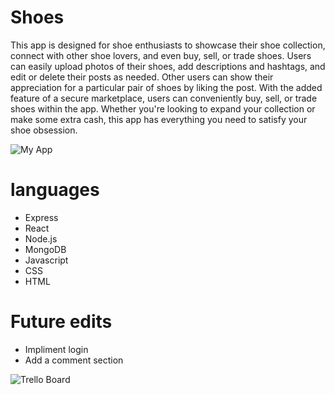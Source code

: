 # Shoes

This app is designed for shoe enthusiasts to showcase their shoe collection, connect with other shoe lovers, and even buy, sell, or trade shoes. Users can easily upload photos of their shoes, add descriptions and hashtags, and edit or delete their posts as needed. Other users can show their appreciation for a particular pair of shoes by liking the post. With the added feature of a secure marketplace, users can conveniently buy, sell, or trade shoes within the app. Whether you're looking to expand your collection or make some extra cash, this app has everything you need to satisfy your shoe obsession.


![My App](https://user-images.githubusercontent.com/122836814/232351633-6a9af1fa-56c3-483d-9229-9dcb52f1b597.png)

# languages
* Express
* React
* Node.js
* MongoDB
* Javascript
* CSS
* HTML

# Future edits
* Impliment login
* Add a comment section

![Trello Board](https://trello.com/b/e28wlr3w/project-4)
